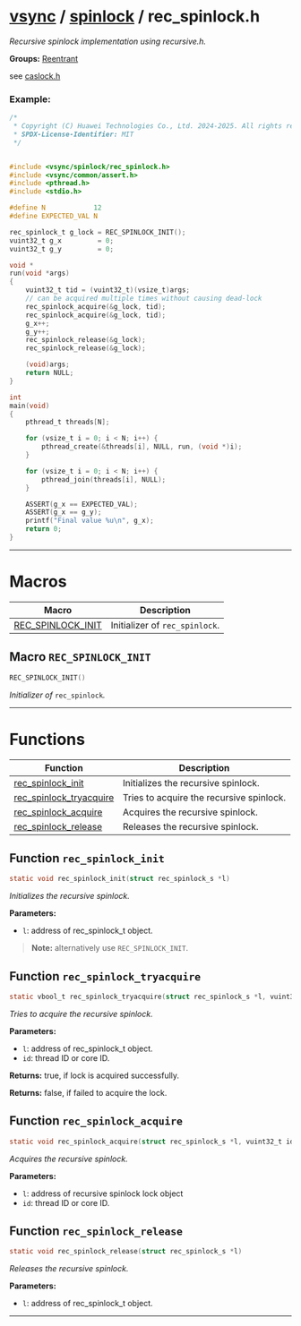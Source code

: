 #  [vsync](../README.md) / [spinlock](README.md) / rec_spinlock.h
_Recursive spinlock implementation using recursive.h._ 

**Groups:** [Reentrant](GROUP_reentrant.md)

see [caslock.h](caslock.h.md)


### Example:



```c
/*
 * Copyright (C) Huawei Technologies Co., Ltd. 2024-2025. All rights reserved.
 * SPDX-License-Identifier: MIT
 */


#include <vsync/spinlock/rec_spinlock.h>
#include <vsync/common/assert.h>
#include <pthread.h>
#include <stdio.h>

#define N            12
#define EXPECTED_VAL N

rec_spinlock_t g_lock = REC_SPINLOCK_INIT();
vuint32_t g_x         = 0;
vuint32_t g_y         = 0;

void *
run(void *args)
{
    vuint32_t tid = (vuint32_t)(vsize_t)args;
    // can be acquired multiple times without causing dead-lock
    rec_spinlock_acquire(&g_lock, tid);
    rec_spinlock_acquire(&g_lock, tid);
    g_x++;
    g_y++;
    rec_spinlock_release(&g_lock);
    rec_spinlock_release(&g_lock);

    (void)args;
    return NULL;
}

int
main(void)
{
    pthread_t threads[N];

    for (vsize_t i = 0; i < N; i++) {
        pthread_create(&threads[i], NULL, run, (void *)i);
    }

    for (vsize_t i = 0; i < N; i++) {
        pthread_join(threads[i], NULL);
    }

    ASSERT(g_x == EXPECTED_VAL);
    ASSERT(g_x == g_y);
    printf("Final value %u\n", g_x);
    return 0;
}
```

 

---
# Macros 

| Macro | Description |
|---|---|
| [REC_SPINLOCK_INIT](rec_spinlock.h.md#macro-rec_spinlock_init) | Initializer of `rec_spinlock`.  |

##  Macro `REC_SPINLOCK_INIT`

```c
REC_SPINLOCK_INIT()
```

 
_Initializer of_ `rec_spinlock`_._ 



---
# Functions 

| Function | Description |
|---|---|
| [rec_spinlock_init](rec_spinlock.h.md#function-rec_spinlock_init) | Initializes the recursive spinlock.  |
| [rec_spinlock_tryacquire](rec_spinlock.h.md#function-rec_spinlock_tryacquire) | Tries to acquire the recursive spinlock.  |
| [rec_spinlock_acquire](rec_spinlock.h.md#function-rec_spinlock_acquire) | Acquires the recursive spinlock.  |
| [rec_spinlock_release](rec_spinlock.h.md#function-rec_spinlock_release) | Releases the recursive spinlock.  |

##  Function `rec_spinlock_init`

```c
static void rec_spinlock_init(struct rec_spinlock_s *l)
``` 
_Initializes the recursive spinlock._ 




**Parameters:**

- `l`: address of rec_spinlock_t object.


> **Note:** alternatively use `REC_SPINLOCK_INIT`. 


##  Function `rec_spinlock_tryacquire`

```c
static vbool_t rec_spinlock_tryacquire(struct rec_spinlock_s *l, vuint32_t id)
``` 
_Tries to acquire the recursive spinlock._ 




**Parameters:**

- `l`: address of rec_spinlock_t object. 
- `id`: thread ID or core ID. 


**Returns:** true, if lock is acquired successfully. 

**Returns:** false, if failed to acquire the lock. 



##  Function `rec_spinlock_acquire`

```c
static void rec_spinlock_acquire(struct rec_spinlock_s *l, vuint32_t id)
``` 
_Acquires the recursive spinlock._ 




**Parameters:**

- `l`: address of recursive spinlock lock object 
- `id`: thread ID or core ID. 




##  Function `rec_spinlock_release`

```c
static void rec_spinlock_release(struct rec_spinlock_s *l)
``` 
_Releases the recursive spinlock._ 




**Parameters:**

- `l`: address of rec_spinlock_t object. 





---
